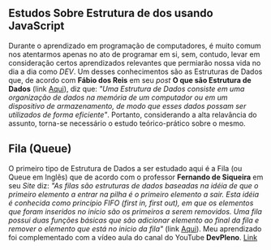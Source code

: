 ## Estudos Sobre Estrutura de dos usando JavaScript

Durante o aprendizado em programação de computadores, é muito comum nos atentarmos apenas no ato de programar em si, sem, contudo, levar em consideração certos aprendizados relevantes que permiarão nossa vida no dia a dia como <i>DEV</i>. Um desses conhecimentos são as Estruturas de Dados que, de acordo com <b>Fábio dos Reis</b> em seu <i>post</i> <b>O que são Estrutura de Dados</b> (link <a href="http://www.bosontreinamentos.com.br/estruturas-de-dados/estruturas-de-dados/"> Aqui</a>), diz que: <i>"Uma Estrutura de Dados consiste em uma organização de dados na memória de um computador ou em um dispositivo de armazenamento, de modo que esses dados possam ser utilizados de forma eficiente"</i>. Portanto, considerando a alta relavância do assunto, torna-se necessário o estudo teórico-prático sobre o mesmo.

## Fila (Queue)

O primeiro tipo de Estrutura de Dados a ser estudado aqui é a Fila (ou Queue em Inglês) que de acordo com o professor <b>Fernando de Siqueira</b> em seu <i>Site</i> diz: <i>"As filas são estruturas de dados baseadas na idéia de que o primeiro elemento a entrar na pilha é o primeiro elemento a sair. Esta idéia é conhecida como princípio FIFO (first in, first out), em que os elementos que foram inseridos no início são os primeiros a serem removidos. Uma fila possui duas funções básicas que são adicionar elemento ao final da fila e remover o elemento que está no inicio da fila"</i> (link <a href="https://sites.google.com/site/proffdesiqueiraed/aulas/aula-1---introducao-a-estrutura-de-dados">Aqui</a>). Meu aprendizado foi complementado com a vídeo aula do canal do YouTube <b>DevPleno</b>. <a href="https://www.youtube.com/watch?v=skJE3zpaj_M&t=378s">Link</a>